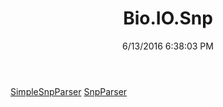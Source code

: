﻿---
title: Bio.IO.Snp
date: 6/13/2016 6:38:03 PM
---

[SimpleSnpParser](T-Bio.IO.Snp.SimpleSnpParser.html)
[SnpParser](T-Bio.IO.Snp.SnpParser.html)
